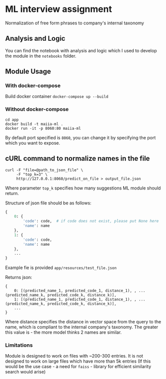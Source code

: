 # ML interview assignment
Normalization of free form phrases to company's internal taxonomy

## Analysis and Logic
You can find the notebook with analysis and logic which I used to develop the module in the `notebooks` folder.

## Module Usage
### With docker-compose
Build docker container
`docker-compose up --build`
### Without docker-compose
```
cd app
docker build -t maiia-ml .
docker run -it -p 8060:80 maiia-ml
```
By default port specified is `8060`, you can change it by specifying the port which you want to expose.

## cURL command to normalize names in the file

```
curl -F "file=@path_to_json_file" \
     -F "top_k=3" \
     http://127.0.0.1:8060/predict_on_file > output_file.json
```
Where parameter `top_k` specifies how many suggestions ML module should return.

Structure of json file should be as follows:
```python
{
    0: {
        'code': code,  # if code does not exist, please put None here
        'name': name
    },
    1: {
        'code': code,
        'name': name
    },
    ...
}
```
Example fie is provided `app/resources/test_file.json`


Returns json:
```
{
    0: [(predicted_name_1, predicted_code_1, distance_1), , ...(predicted_name_k, predicted_code_k, distance_k)],
    1: [(predicted_name_1, predicted_code_1, distance_1), , ...(predicted_name_k, predicted_code_k, distance_k)],
    ...
}
```
Where distance specifies the distance in vector space from the query to the name, which is compliant to the internal company's taxonomy. The greater this value is - the more model thinks 2 names are similar.

### Limitations
Module is designed to work on files with ~200-300 entries. It is not designed to work on large files which have more than 5k entries (If this would be the use case - a need for `faiss` - library for efficient similarity search would arise)
